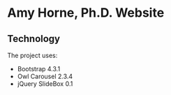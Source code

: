 # Amy Horne, Ph.D. Website

## Technology
The project uses:
- Bootstrap 4.3.1
- Owl Carousel 2.3.4
- jQuery SlideBox 0.1

